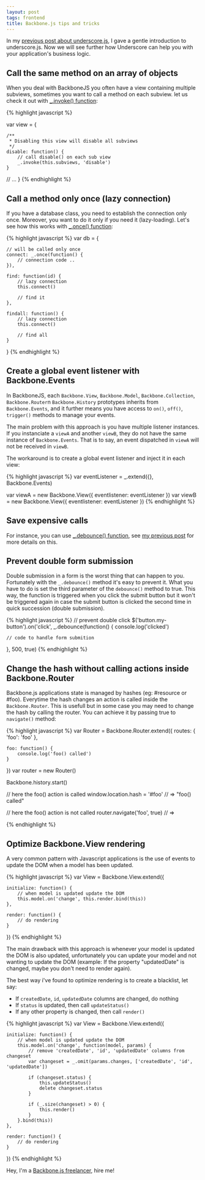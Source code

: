 ```yaml
---
layout: post
tags: frontend
title: Backbone.js tips and tricks
---
```


In my [previous post about underscore.js](/2012/underscorejs.html), I gave a gentle introduction 
to underscore.js. Now we will see further how Underscore can help you with your application's 
business logic.

## Call the same method on an array of objects

When you deal with BackboneJS you often have a view containing multiple 
subviews, sometimes you want to call a method on each subview. let us check 
it out with [_.invoke() function](http://underscorejs.org/#invoke):

{% highlight javascript %}

var view = {

    /**
     * Disabling this view will disable all subviews
     */
    disable: function() {
        // call disable() on each sub view
        _.invoke(this.subviews, 'disable')
    }

   // ... 
}
{% endhighlight %}


## Call a method only once (lazy connection)


If you have a database class, you need to establish the connection only 
once. Moreover, you want to do it only if you need it (lazy-loading). 
Let's see how this works with [_.once() function](http://underscorejs.org/#once):

{% highlight javascript %}
var db = {

    // will be called only once
    connect: _.once(function() {
        // connection code ..
    }),

    find: function(id) {
        // lazy connection
        this.connect()

        // find it
    },

    findall: function() {
        // lazy connection
        this.connect()

        // find all
    }
}
{% endhighlight %}

## Create a global event listener with Backbone.Events

In BackboneJS, each `Backbone.View`, `Backbone.Model`, `Backbone.Collection`, 
`Backbone.Router`n `Backbone.History` prototypes inherits from `Backbone.Events`, 
and it further means you have access to `on()`, `off()`, `trigger()` methods to manage your events.

The main problem with this approach is you have multiple listener instances. If you 
instanciate a `viewA` and another `viewB`, they do not have the same instance of 
`Backbone.Events`. That is to say, an event dispatched in `viewA` will not be received in `viewB`.

The workaround is to create a global event listener and inject it in each view:

{% highlight javascript %}
var eventListener = _.extend({}, Backbone.Events)

var viewA = new Backbone.View({ eventlistener: eventListener })
var viewB = new Backbone.View({ eventlistener: eventListener })
{% endhighlight %}


## Save expensive calls

For instance, you can use [_.debounce() function](http://underscorejs.org/#debounce), 
see [my previous post](/2012/backbonejs-debounce.html) for more details on this. 


## Prevent double form submission

Double submission in a form is the worst thing that can happen to you. Fortunately with
the `_.debounce()` method it's easy to prevent it. What you have to do is set the third parameter
of the `debounce()` method to true. This way, the function is triggered when you click the submit 
button but it won't be triggered again in case the submit button is clicked the second time in quick 
succession (double submission).

{% highlight javascript %}
// prevent double click
$('button.my-button').on('click', _.debounce(function() {
    console.log('clicked')

    // code to handle form submition

}, 500, true)
{% endhighlight %}


## Change the hash without calling actions inside Backbone.Router

Backbone.js applications state is managed by hashes (eg: #resource or #foo). Everytime the hash 
changes an action is called inside the `Backbone.Router`. This is usefull but in some case you may 
need to change the hash by calling the router. You can achieve it by passing true to `navigate()` 
method:

{% highlight javascript %}
var Router = Backbone.Router.extend({
    routes: {
        'foo': 'foo'
    },

    foo: function() {
        console.log('foo() called')
    }
})
var router = new Router()

Backbone.history.start()

// here the foo() action is called
window.location.hash = '#foo'
// => "foo() called"

// here the foo() action is not called
router.navigate('foo', true)
// => 

{% endhighlight %}


## Optimize Backbone.View rendering


A very common pattern with Javascript applications is the use of events to update the DOM
when a model has been updated.

{% highlight javascript %}
var View = Backbone.View.extend({

    initialize: function() {
        // when model is updated update the DOM
        this.model.on('change', this.render.bind(this))
    },

    render: function() {
        // do rendering
    }
})
{% endhighlight %}

The main drawback with this approach is whenever your model is updated the DOM is also updated, 
unfortunately you can update your model and not wanting to update the DOM (example: If the property 
"updatedDate" is changed, maybe you don't need to render again).

The best way i've found to optimize rendering is to create a blacklist, let say:

- If `createdDate`, `id`, `updatedDate` columns are changed, do nothing
- If `status` is updated, then call `updateStatus()`
- If any other property is changed, then call `render()`


{% highlight javascript %}
var View = Backbone.View.extend({

    initialize: function() {
        // when model is updated update the DOM
        this.model.on('change', function(model, params) {
            // remove 'createdDate', 'id', 'updatedDate' columns from changeset
            var changeset = _.omit(params.changes, ['createdDate', 'id', 'updatedDate'])

            if (changeset.status) {
                this.updateStatus()
                delete changeset.status
            }

            if (_.size(changeset) > 0) {
                this.render()
            }
        }.bind(this))
    },

    render: function() {
        // do rendering
    }
})
{% endhighlight %}



<div class="alert warning">
    Hey, I'm a <a href="/hire.html">Backbone.js freelancer</a>, hire me!
</div>
